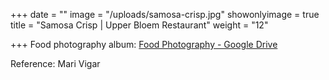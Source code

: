 +++
date = ""
image = "/uploads/samosa-crisp.jpg"
showonlyimage = true
title = "Samosa Crisp | Upper Bloem Restaurant"
weight = "12"

+++
Food photography album: [Food Photography - Google Drive](https://drive.google.com/drive/folders/1iG1zGepIMjv5VRU80M_PSj5_nEugyq9F)

Reference: Mari Vigar